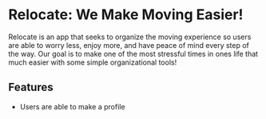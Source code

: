 
# Relocate: We Make Moving Easier!

Relocate is an app that seeks to organize the moving experience so users are able to worry less, enjoy more, and have peace of mind every step of the way. Our goal is to make one of the most stressful times in ones life that much easier with some simple organizational tools!

## Features

- Users are able to make a profile